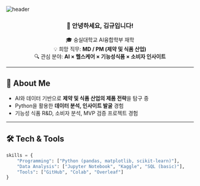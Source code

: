 <!-- Header -->
![header](https://capsule-render.vercel.app/api?type=waving&color=auto&height=200&section=header&text=Kyu%20Kim&fontSize=60&fontAlign=50&fontAlignY=40)

<div align="center">

### 👋 안녕하세요, 김규입니다!  

🎓 숭실대학교 AI융합학부 재학  
💡 희망 직무: **MD / PM (제약 및 식품 산업)**  
🔍 관심 분야: **AI × 헬스케어 × 기능성식품 × 소비자 인사이트**  

</div>

---

## 📌 About Me
- AI와 데이터 기반으로 **제약 및 식품 산업의 제품 전략**을 탐구 중  
- Python을 활용한 **데이터 분석, 인사이트 발굴** 경험  
- 기능성 식품 R&D, 소비자 분석, MVP 검증 프로젝트 경험  

---

## 🛠 Tech & Tools
```python
skills = {
    "Programming": ["Python (pandas, matplotlib, scikit-learn)"],
    "Data Analysis": ["Jupyter Notebook", "Kaggle", "SQL (basic)"],
    "Tools": ["GitHub", "Colab", "Overleaf"]
}
